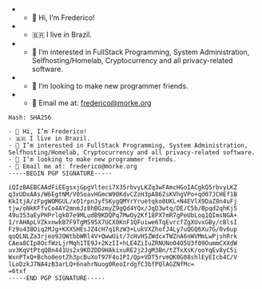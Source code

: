 - - 👋 Hi, I’m Frederico!
- - 🇧🇷 I live in Brazil.
- - 👀 I’m interested in FullStack Programming, System Administration, Selfhosting/Homelab, Cryptocurrency and all privacy-related software.
- - 🌴 I’m looking to make new programmer friends.
- - 💬 Email me at: frederico@morke.org

```-----BEGIN PGP SIGNED MESSAGE-----
Hash: SHA256

- 👋 Hi, I’m Frederico!
- 🇧🇷 I live in Brazil.
- 👀 I’m interested in FullStack Programming, System Administration, Selfhosting/Homelab, Cryptocurrency and all privacy-related software.
- 🌴 I’m looking to make new programmer friends.
- 💬 Email me at: frederico@morke.org
-----BEGIN PGP SIGNATURE-----

iQIzBAEBCAAdFiEEgsxjGpgVlteci7X35rbvyLKZq3wFAmcHGoIACgkQ5rbvyLKZ
q3xUDxAAs/W6EgtNM/V0SoavHGmcW90KdvCZzH3pA86ZsKVhgVPo+qd07JCHEf1B
KkItjA/zFpgWOMGUL/xO1rpnJyfSKygQMYrYruetqko0UKL+N4EVlX9DaZ8n4uFj
tjw/oNkKFfvCo4AY2mnmJz8hBGzmyZ9gQd4YQx/JqD3wtq/DE/C5b/Bpqd2qhKj5
49u353aEyPHPrlgk07e9MLudB9KDQPq7MwOy2Kf18PX7mR7gPeUbLoq1QImsNGA+
1/rAHApLVZkxnwkB7F9TgMS95X7UCX0KnF1QFuiwe6TqEvrcfZgXUvxGBy/cBlsI
Fz9u438Oiq2MJg+KXXSHEsJZ4cH7q1RzW3+LukVXZhofJ4Ly7uQGQ6Xu7G/0v6up
qoQLNLZa3rjeo9JQWtbbWRl4V+QwwUit/7cHvHSZWdcxTWZnA6nWVMmLwPjshRrk
CAea8CIp8OcfWzLjrMqh1TE9J+2KzII+hLE4ZiIuZRNUNo04O5U3f09OummCXXdW
uv3KqVtPtqQBn441Us2x9KD2DD9HAkixuRE2j2JgM3Bn/tZTxXsK/ooYqEv8yC5i
WxnPTxQ+Bcho0eotZh3pcBuXoT97F4o1PI/Qp+VDT5rvmQK0G08shlEyEIcb4C/V
lLoDzkJ7NA4zB3arLQ+6nahrNuog0ReoIrdgfC3bfPQlAGZNfMc=
=6txf
-----END PGP SIGNATURE-----
```
